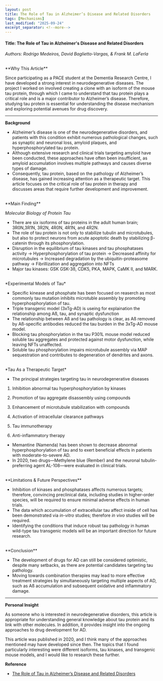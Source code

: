 ```yaml
---
layout: post
title: The Role of Tau in Alzheimer’s Disease and Related Disorders
tags: [Mechanisms]
last_modified: "2025-09-24"
excerpt_separator: <!--more-->
---
```

#### Title: The Role of Tau in Alzheimer's Disease and Related Disorders

*Authors: Rodrigo Medeiros, David Baglietto-Vargas, & Frank M. LaFerla*

<!--more-->
<br>
**Why This Article**

Since participating as a PACE student at the Dementia Research Centre, I have developed a strong interest in neurodegenerative diseases. The project I worked on involved creating a clone with an isoform of the mouse tau protein, through which I came to understand that tau protein plays a critical role and is a major contributor to Alzheimer’s disease. Therefore, studying tau protein is essential for understanding the disease mechanism and exploring potential avenues for drug discovery.

---
**Background**

* Alzheimer’s disease is one of the neurodegenerative disorders, and patients with this condition exhibit numerous pathological changes, such as synaptic and neuronal loss, amyloid plaques, and hyperphosphorylated tau protein.
* Although extensive research and clinical trials targeting amyloid have been conducted, these approaches have often been insufficient, as amyloid accumulation involves multiple pathways and causes diverse types of damage.
* Consequently, tau protein, based on the pathology of Alzheimer’s disease, has gained increasing attention as a therapeutic target. This article focuses on the critical role of tau protein in therapy and discusses areas that require further development and improvement.

<br>
**Main Finding**

*Molecular Biology of Protein Tau* 

* There are six isoforms of tau proteins in the adult human brain; 3R0N,3R1N, 3R2N, 4R0N, 4R1N, and 4R2N.
* The role of tau protein is not only to stabilize tubulin and microtubules, but also to protect neurons from acute apoptotic death by stabilizing β-catenin through its phosphorylation.
* Disruption in the equilibrium of tau kinases and tau phosphatases activity → Hyperphosphorylation of tau protein → Decreased affinity for microtubules → Increased degradation by the ubiquitin-proteasome pathway → Fibrillization and aggregation into NFTs
* Major tau kinases: GSK GSK-3ß, CDK5, PKA, MAPK, CaMK II, and MARK.

<br>
*Experimental Models of Tau*

* Specific kinease and phosphate has been focused on reaserch as most commonly tau mutation inhibits microtuble assembly by promoting hyperphosphorylation of tau. 
* Triple transgenic model (3xTg-AD) is useing for explaination the relationship among Aß, tau, and synaptic dysfunction 
* The relationship between Aß and tau pathology is clear, as Aß removed by Aß-specific antibodies reduced the tau burden in the 3xTg-AD mouse model.
* Blocking tau phosphorylation in the tau P301L mouse model reduced soluble tau aggregates and protected against motor dysfunction, while leaving NFTs unaffected.
* Soluble tau phosphorylation impairs microtubule assembly via MAP sequestration and contributes to degeneration of dendrites and axons.

<br>
*Tau As a Therapeutic Target*

* The principal strategies targeting tau in neurodegenerative diseases

1) Inhibition abnormal tau hyperphosphorylation by kinases

2) Promotion of tau aggregate disassembly using compounds

3) Enhancement of microtubule stabilization with compounds

4) Activation of intracellular clearance pathways

5) Tau immunotherapy

6) Anti-inflammatory therapy
  
* Memantine (Namenda) has been shown to decrease abnormal hyperphosphorylation of tau and to exert beneficial effects in patients with moderate-to-severe AD.
* In 2020, two drugs—Methylene blue (Rember) and the neuronal tubulin-preferring agent AL-108—were evaluated in clinical trials.

<br>
**Limitations & Future Perspectives**

* Inhibition of kinases and phosphatases affects numerous targets; therefore, convincing preclinical data, including studies in higher-order species, will be required to ensure minimal adverse effects in human trials.
* The data which accumulation of extracellular tau affect inside of cell has been demonstrated via *in-vitro* studies; therefore *in vivo* studies will be required. 
* Identifying the conditions that induce robust tau pathology in human wild-type tau transgenic models will be an important direction for future research.

<br>
**Conclusion**

* The development of drugs for AD can still be considered optimistic, despite many setbacks, as there are potential candidates targeting tau pathology.
* Moving towards combination therapies may lead to more effective treatment strategies by simultaneously targeting multiple aspects of AD, such as Aß accumulation and subsequent oxidative and inflammatory damage.

---
**Personal Insight**

As someone who is interested in neurodegenerative disorders, this article is appropriate for understanding general knowledge about tau protein and its link with other molecules. In addition, it provides insight into the ongoing approaches to drug development for AD.

This article was published in 2020, and I think many of the approaches mentioned may have developed since then. The topics that I found particularly interesting were different isoforms, tau kinases, and transgenic mouse models, and I would like to research these further.




**Reference**
* <a href="https://doi.org/10.1111/j.1755-5949.2010.00177.x" target="_blank">The Role of Tau in Alzheimer’s Disease and Related Disorders</a>
